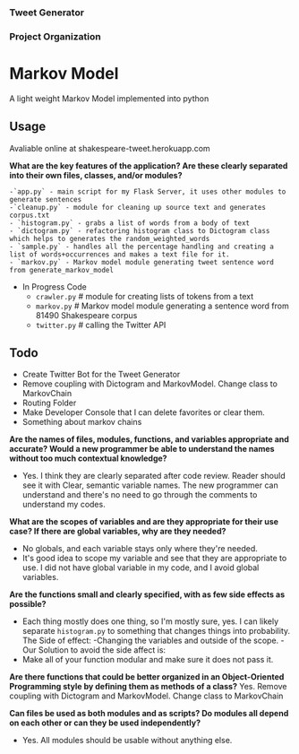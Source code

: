 ### Tweet Generator
### Project Organization
# Markov Model

A light weight Markov Model implemented into python

## Usage
Avaliable online at shakespeare-tweet.herokuapp.com

**What are the key features of the application? Are these clearly separated into their own files, classes, and/or modules?**

    -`app.py` - main script for my Flask Server, it uses other modules to generate sentences 
    -`cleanup.py` - module for cleaning up source text and generates corpus.txt
    - `histogram.py` - grabs a list of words from a body of text
    - `dictogram.py` - refactoring histogram class to Dictogram class which helps to generates the random_weighted_words
    - `sample.py` - handles all the percentage handling and creating a list of words+occurrences and makes a text file for it.
    - `markov.py` - Markov model module generating tweet sentence word from generate_markov_model 

- In Progress Code
    - `crawler.py` # module for creating lists of tokens from a text
    - `markov.py` # Markov model module generating a sentence word from 81490 Shakespeare corpus
    - `twitter.py` # calling the Twitter API  


## Todo

- Create Twitter Bot for the Tweet Generator
- Remove coupling with Dictogram and MarkovModel. Change class to MarkovChain
- Routing Folder
- Make Developer Console that I can delete favorites or clear them.
- Something about markov chains


**Are the names of files, modules, functions, and variables appropriate and accurate? Would a new programmer be able to understand the names without too much contextual knowledge?** 

- Yes. I think they are clearly separated after code review. 
Reader should see it with Clear, semantic variable names. The new programmer can understand and there's no need to go through the comments to understand my codes.


**What are the scopes of variables and are they appropriate for their use case? If there are global variables, why are they needed?**
- No globals, and each variable stays only where they're needed.
- It's good idea to scope my variable and see that they are appropriate to use. I did not have global variable in my code, and I avoid global variables. 

**Are the functions small and clearly specified, with as few side effects as possible?**
- Each thing mostly does one thing, so I'm mostly sure, yes. I can likely separate `histogram.py` to something that changes things into probability. 
The Side of effect:
-Changing the variables and outside of the scope.
-Our Solution to avoid the side affect is: 
- Make all of your function modular and make sure it does not pass it.

**Are there functions that could be better organized in an Object-Oriented Programming style by defining them as methods of a class?**
Yes.  Remove coupling with Dictogram and MarkovModel. Change class to MarkovChain


**Can files be used as both modules and as scripts?
Do modules all depend on each other or can they be used independently?**
- Yes. All modules should be usable without anything else.